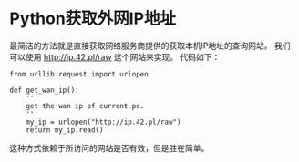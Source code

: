 # Python获取外网IP地址

最简洁的方法就是直接获取网络服务商提供的获取本机IP地址的查询网站。
我们可以使用 http://ip.42.pl/raw 这个网站来实现。
代码如下：

    from urllib.request import urlopen

    def get_wan_ip():
        '''
        get the wan ip of current pc.
        '''
        my_ip = urlopen("http://ip.42.pl/raw")
        return my_ip.read()

这种方式依赖于所访问的网站是否有效，但是胜在简单。